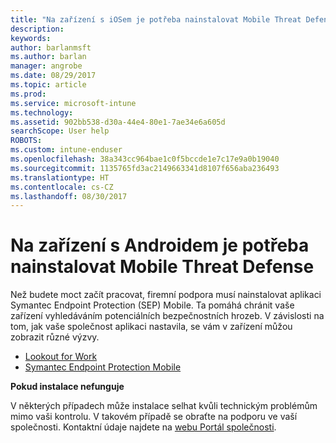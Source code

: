 ```yaml
---
title: "Na zařízení s iOSem je potřeba nainstalovat Mobile Threat Defense | Dokumentace Microsoftu"
description: 
keywords: 
author: barlanmsft
ms.author: barlan
manager: angrobe
ms.date: 08/29/2017
ms.topic: article
ms.prod: 
ms.service: microsoft-intune
ms.technology: 
ms.assetid: 902bb538-d30a-44e4-80e1-7ae34e6a605d
searchScope: User help
ROBOTS: 
ms.custom: intune-enduser
ms.openlocfilehash: 38a343cc964bae1c0f5bccde1e7c17e9a0b19040
ms.sourcegitcommit: 1135765fd3ac2149663341d8107f656aba236493
ms.translationtype: HT
ms.contentlocale: cs-CZ
ms.lasthandoff: 08/30/2017
---
```

# <a name="you-need-to-install-mobile-threat-defense-on-your-android-device"></a>Na zařízení s Androidem je potřeba nainstalovat Mobile Threat Defense

Než budete moct začít pracovat, firemní podpora musí nainstalovat aplikaci Symantec Endpoint Protection (SEP) Mobile. Ta pomáhá chránit vaše zařízení vyhledáváním potenciálních bezpečnostních hrozeb. V závislosti na tom, jak vaše společnost aplikaci nastavila, se vám v zařízení můžou zobrazit různé výzvy.

* [Lookout for Work](you-are-prompted-to-install-lookout-for-work-android.md)
* [Symantec Endpoint Protection Mobile](you-are-prompted-to-install-skycure-android.md)

**Pokud instalace nefunguje**

V některých případech může instalace selhat kvůli technickým problémům mimo vaši kontrolu. V takovém případě se obraťte na podporu ve vaší společnosti. Kontaktní údaje najdete na [webu Portál společnosti](http://portal.manage.microsoft.com).
